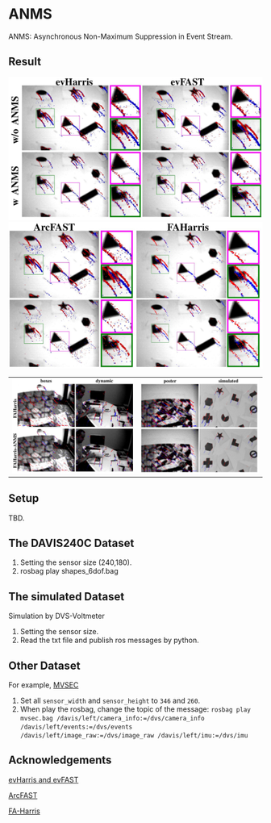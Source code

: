 # ANMS
ANMS: Asynchronous Non-Maximum Suppression in Event Stream.

## Result
![PIC](result1.JPG)
![PIC](result2.JPG)
<table>
  <tr>
    <td><img src="result3.jpg" alt="Image 1"></td>
    <td><img src="result4.jpg" alt="Image 2"></td>
  </tr>
</table>

## Setup
TBD.

## The DAVIS240C Dataset
1. Setting the sensor size (240,180).
2. rosbag play shapes_6dof.bag

## The simulated Dataset
Simulation by DVS-Voltmeter
1. Setting the sensor size.
2. Read the txt file and publish ros messages by python.

## Other Dataset
For example, [MVSEC](https://daniilidis-group.github.io/mvsec/)
1. Set all `sensor_width` and `sensor_height` to `346` and `260`.
2. When play the rosbag, change the topic of the message: 
`rosbag play mvsec.bag /davis/left/camera_info:=/dvs/camera_info /davis/left/events:=/dvs/events /davis/left/image_raw:=/dvs/image_raw /davis/left/imu:=/dvs/imu`

## Acknowledgements

[evHarris and evFAST](https://github.com/uzh-rpg/rpg_corner_events)

[ArcFAST](https://github.com/ialzugaray/arc_star_ros)

[FA-Harris](https://github.com/ruoxianglee/fa_harris)
